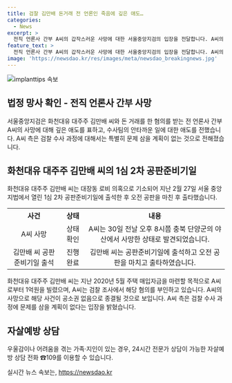 ```yaml
---
title: 검찰 김만배 돈거래 전 언론인 죽음에 깊은 애도…
categories:
  - News
excerpt: >
  전직 언론사 간부 A씨의 갑작스러운 사망에 대한 서울중앙지검의 입장을 전달합니다. A씨의 사망에 대해 유감을 표하며, 수사팀은 또한 깊은 애도를 표했습니다. A씨 측은 검찰 수사 과정에 특별히 문제 삼을 계획이 없는 것으로 전해졌습니다. A씨는 화천대유 대주주 김만배 씨와의 돈 거래 혐의로 검찰 수사를 받았으나, 사망으로 인해 해당 사건은 종결될 것으로 보입니다. A씨 측은 검찰 수사에 대해 문제 삼을 계획이 없다는 입장을 밝혔습니다.
feature_text: >
  전직 언론사 간부 A씨의 갑작스러운 사망에 대한 서울중앙지검의 입장을 전달합니다. A씨의 사망에 대해 유감을 표하며, 수사팀은 또한 깊은 애도를 표했습니다. A씨 측은 검찰 수사 과정에 특별히 문제 삼을 계획이 없는 것으로 전해졌습니다. A씨는 화천대유 대주주 김만배 씨와의 돈 거래 혐의로 검찰 수사를 받았으나, 사망으로 인해 해당 사건은 종결될 것으로 보입니다. A씨 측은 검찰 수사에 대해 문제 삼을 계획이 없다는 입장을 밝혔습니다.
image: 'https://newsdao.kr/res/images/meta/newsdao_breakingnews.jpg'
---
```


<p><img src="https://newsdao.kr/res/images/meta/newsdao_breakingnews.jpg" alt="implanttips 속보" /></p>

<h2 data-ke-size="size26">법정 망사 확인 - 전직 언론사 간부 사망</h2>

<p data-ke-size="size16">서울중앙지검은 화천대유 대주주 김만배 씨와 돈 거래를 한 혐의를 받는 전 언론사 간부 A씨의 사망에 대해 깊은 애도를 표하고, 수사팀의 안타까운 일에 대한 애도를 전했습니다. A씨 측은 검찰 수사 과정에 대해서는 특별히 문제 삼을 계획이 없는 것으로 전해졌습니다. </p>

<h2 data-ke-size="size26">화천대유 대주주 김만배 씨의 1심 2차 공판준비기일</h2>

<p data-ke-size="size16">화천대유 대주주 김만배 씨는 대장동 로비 의혹으로 기소되어 지난 2월 27일 서울 중앙지법에서 열린 1심 2차 공판준비기일에 출석한 후 오전 공판을 마친 후 출타했습니다. </p>

<table>
    <tr>
        <th style="text-align: center;">사건</th>
        <th style="text-align: center;">상태</th>
        <th style="text-align: center;">내용</th>
    </tr>
    <tr>
        <td style="text-align: center; height: 17px;">A씨 사망</td>
        <td style="text-align: center; height: 17px;">상태 확인</td>
        <td style="text-align: center; height: 17px;">A씨는 30일 전날 오후 8시쯤 충북 단양군의 야산에서 사망한 상태로 발견되었습니다. </td>
    </tr>
    <tr>
        <td style="text-align: center; height: 17px;">김만배 씨 공판준비기일 출석</td>
        <td style="text-align: center; height: 17px;">진행 완료</td>
        <td style="text-align: center; height: 17px;">김만배 씨는 공판준비기일에 출석하고 오전 공판을 마치고 출타하였습니다. </td>
    </tr>
</table>

<p data-ke-size="size16">화천대유 대주주 김만배 씨는 지난 2020년 5월 주택 매입자금을 마련할 목적으로 A씨로부터 1억원을 빌렸으며, A씨는 검찰 조사에서 해당 혐의를 부인하고 있습니다. A씨의 사망으로 해당 사건이 공소권 없음으로 종결될 것으로 보입니다. A씨 측은 검찰 수사 과정에 문제를 삼을 계획이 없다는 입장을 밝혔습니다. </p>

<h2 data-ke-size="size26">자살예방 상담</h2>

<p data-ke-size="size16">우울감이나 어려움을 겪는 가족·지인이 있는 경우, 24시간 전문가 상담이 가능한 자살예방 상담 전화 ☎109를 이용할 수 있습니다. </p>
실시간 뉴스 속보는, <a href="https://newsdao.kr" rel="dofollow">https://newsdao.kr</a>


